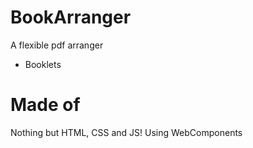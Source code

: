 # BookArranger
A flexible pdf arranger

- Booklets

# Made of
Nothing but HTML, CSS and JS! Using WebComponents
